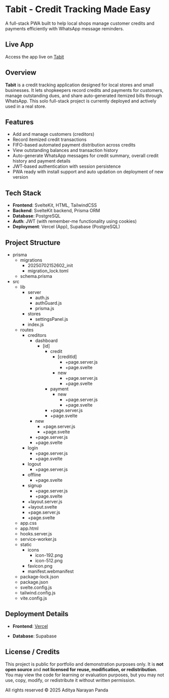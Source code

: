 # Tabit - Credit Tracking Made Easy
A full-stack PWA built to help local shops manage customer credits and payments efficiently with WhatsApp message reminders.

## Live App

Access the app live on [Tabit](tabit-git-main-aditya61s-projects.vercel.app)

## Overview

**Tabit** is a credit tracking application designed for local stores and small businesses. It lets shopkeepers record credits and payments for customers, manage outstanding dues, and share auto-generated itemized bills through WhatsApp. This solo full-stack project is currently deployed and actively used in a real store.

## Features

- Add and manage customers (creditors)
- Record itemized credit transactions
- FIFO-based automated payment distribution across credits
- View outstanding balances and transaction history
- Auto-generate WhatsApp messages for credit summary, overall credit history and payment details
- JWT-based authentication with session persistence
- PWA ready with install support and auto updation on deployment of new version

## Tech Stack

- **Frontend**: SvelteKit, HTML, TailwindCSS
- **Backend**: SvelteKit backend, Prisma ORM
- **Database**: PostgreSQL
- **Auth**: JWT (with remember-me functionality using cookies)
- **Deployment**: Vercel (App), Supabase (PostgreSQL)

## Project Structure

- prisma
    - migrations
        - 20250702152602_init
        - migration_lock.toml
    - schema.prisma
- src
    - lib
        - server
            - auth.js
            - authGuard.js
            - prisma.js
        - stores
            - settingsPanel.js
        - index.js
    - routes
        - creditors
            - dashboard
                - [id]
                    - credit
                        - [creditId]
                            - +page.server.js
                            - +page.svelte
                        - new
                            - +page.server.js
                            - +page.svelte
                    - payment
                        - new
                            - +page.server.js
                            - +page.svelte
                    - +page.server.js
                    - +page.svelte
            - new
                - +page.server.js
                - +page.svelte
            - +page.server.js
            - +page.svelte
        - login
            - +page.server.js
            - +page.svelte
        - logout
            - +page.server.js
        - offline
            - +page.svelte
        - signup
            - +page.server.js
            - +page.svelte
        - +layout.server.js
        - +layout.svelte
        - +page.server.js
        - +page.svelte
    - app.css
    - app.html
    - hooks.server.js
    - service-worker.js
    - static
        - icons
            - icon-192.png
            - icon-512.png
        - favicon.png
        - manifest.webmanifest
    - package-lock.json
    - package.json
    - svelte.config.js
    - tailwind.config.js
    - vite.config.js

## Deployment Details

- **Frontend**: [Vercel](tabit-git-main-aditya61s-projects.vercel.app)

- **Database**: Supabase

## License / Credits

This project is public for portfolio and demonstration purposes only.
It is **not open source** and **not licensed for reuse, modification, or redistribution**.
You may view the code for learning or evaluation purposes, but you may not use, copy, modify, or redistribute it without written permission.

All rights reserved © 2025 Aditya Narayan Panda